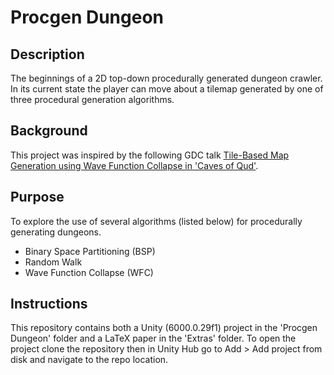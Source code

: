 # Procgen Dungeon

## Description
The beginnings of a 2D top-down procedurally generated dungeon crawler. In its current state the player can move about a tilemap generated by one of three procedural generation algorithms.

## Background
This project was inspired by the following GDC talk [Tile-Based Map Generation using Wave Function Collapse in 'Caves of Qud'](https://youtu.be/AdCgi9E90jw?si=-05NpQSVso2rDXwl).

## Purpose
To explore the use of several algorithms (listed below) for procedurally generating dungeons.
- Binary Space Partitioning (BSP)
- Random Walk
- Wave Function Collapse (WFC)

## Instructions
This repository contains both a Unity (6000.0.29f1) project in the 'Procgen Dungeon' folder and a LaTeX paper in the 'Extras' folder. To open the project clone the repository then in Unity Hub go to Add > Add project from disk and navigate to the repo location.
